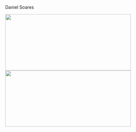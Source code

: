 Daniel Soares
 <div>
  <a href="https://github.com/danielrodrigues-dv">
  <img width="400em" height="180em" src="https://github-readme-stats.vercel.app/api?username=danielrodrigues-dv&show_icons=true&theme=tokyonight&include_all_commits=true&count_private=true"/>
  <img width="400em" height="180em" src="https://github-readme-stats.vercel.app/api/top-langs/?username=danielrodrigues-dv&layout=compact&langs_count=16&theme=tokyonight"/>
<div>


